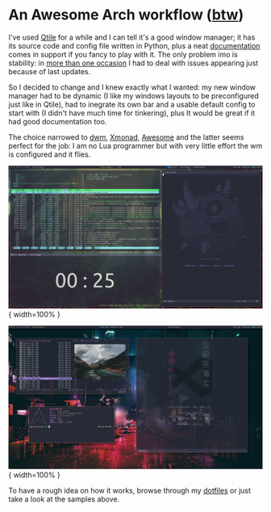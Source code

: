 # An Awesome Arch workflow ([btw](https://iusearchbtw.lol))

I've used [Qtile](http://www.qtile.org) for a while and I can tell it's a good window manager; it has its source code and config file written in Python, plus a neat [documentation](http://docs.qtile.org/en/latest) comes in support if you fancy to play with it. The only problem imo is stability: in [more than one occasion](https://github.com/qtile/qtile/issues) I had to deal with issues appearing just because of last updates.

So I decided to change and I knew exactly what I wanted: my new window manager had to be dynamic (I like my windows layouts to be preconfigured just like in Qtile), had to inegrate its own bar and a usable default config to start with (I didn't have much time for tinkering), plus It would be great if it had good documentation too.

The choice narrowed to [dwm](https://dwm.suckless.org), [Xmonad](https://xmonad.org), [Awesome](https://awesomewm.org) and the latter seems perfect for the job: I am no Lua programmer but with very little effort the wm is configured and it flies.

![](pics/scrot_1.png){ width=100% }

![](pics/scrot_2.png){ width=100% }

To have a rough idea on how it works, browse through my [dotfiles](https://github.com/matteogiorgi/.dotfiles) or just take a look at the samples above.
